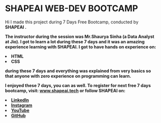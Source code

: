 # SHAPEAI WEB-DEV BOOTCAMP
Hi I made this project during 7 Days Free Bootcamp, conducted by <b> SHAPEAI <b>.

The instructor during the session was Mr.Shaurya Sinha (a Data Analyst at Jio). I got to learn a lot during these 7 days and it was an amazing experience learning with SHAPEAI.
<b>I got to have hands on experience on:
  <li>HTML
  <li>CSS
   
   <b> during these 7 days and everything was explained from very basics so that anyone with zero experience on programming can learn.
    
  I enjoyed these 7 days, you can as well. To register for next free 7 days bootcamp, visit:
  www.shapeai.tech
  or follow SHAPEAI on:
  <li><a href="https:/in.linkedin.com/company/shapeai">LinkedIn</a>
  <li><a href="https://www.instagram.com/shape.ai/?h1=en">Instagram</a>
  <li><a href="https://www.youtube.com/channel/UCTUvDLTW9meuDXWcbmISPdA">YouTube</a>
  <li><a href="https://github.com/shapeai">GitHub</a>

